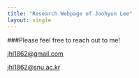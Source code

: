 ```yaml
---
title: "Research Webpage of Joohyun Lee"
layout: single
---
```



###Please feel free to reach out to me!

jhl1862@gmail.com

jhl1862@snu.ac.kr
